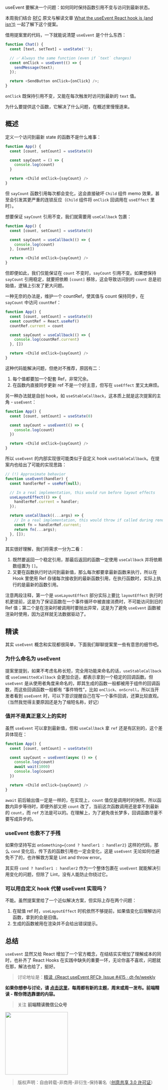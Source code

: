 useEvent 要解决一个问题：如何同时保持函数引用不变与访问到最新状态。

本周我们结合 [RFC](https://github.com/reactjs/rfcs/blob/useevent/text/0000-useevent.md) 原文与解读文章 [What the useEvent React hook is (and isn't)](https://typeofnan.dev/what-the-useevent-react-hook-is-and-isnt/) 一起了解下这个提案。

借用提案里的代码，一下就能说清楚 `useEvent` 是个什么东西：

```ts
function Chat() {
  const [text, setText] = useState('');

  // ✅ Always the same function (even if `text` changes)
  const onClick = useEvent(() => {
    sendMessage(text);
  });

  return <SendButton onClick={onClick} />;
}
```

`onClick` 既保持引用不变，又能在每次触发时访问到最新的 `text` 值。

为什么要提供这个函数，它解决了什么问题，在概述里慢慢道来。

## 概述

定义一个访问到最新 state 的函数不是什么难事：

```ts
function App() {
  const [count, setCount] = useState(0)

  const sayCount = () => {
    console.log(count)
  }

  return <Child onClick={sayCount} />
}
```

但 `sayCount` 函数引用每次都会变化，这会直接破坏 `Child` 组件 memo 效果，甚至会引发其更严重的连锁反应（`Child` 组件将 `onClick` 回调用在 `useEffect` 里时）。

想要保证 `sayCount` 引用不变，我们就需要用 `useCallback` 包裹：

```ts
function App() {
  const [count, setCount] = useState(0)

  const sayCount = useCallback(() => {
    console.log(count)
  }, [count])

  return <Child onClick={sayCount} />
}
```

但即便如此，我们仅能保证在 `count` 不变时，`sayCount` 引用不变。如果想保持 `sayCount` 引用稳定，就要把依赖 `[count]` 移除，这会导致访问到的 `count` 总是初始值，逻辑上引发了更大问题。

一种无奈的办法是，维护一个 countRef，使其值与 count 保持同步，在 `sayCount` 中访问 `countRef`：

```ts
function App() {
  const [count, setCount] = useState(0)
  const countRef = React.useRef()
  countRef.current = count

  const sayCount = useCallback(() => {
    console.log(countRef.current)
  }, [])

  return <Child onClick={sayCount} />
}
```

这种代码能解决问题，但绝对不推荐，原因有二：

1. 每个值都要加一个配套 Ref，非常冗余。
2. 在函数内直接同步更新 ref 不是一个好主意，但写在 `useEffect` 里又太麻烦。

另一种办法就是自创 hook，如 `useStableCallback`，这本质上就是这次提案的主角 - `useEvent`：

```ts
function App() {
  const [count, setCount] = useState(0)

  const sayCount = useEvent(() => {
    console.log(count)
  })

  return <Child onClick={sayCount} />
}
```

所以 `useEvent` 的内部实现很可能类似于自定义 hook `useStableCallback`。在提案内也给出了可能的实现思路：

```ts
// (!) Approximate behavior
function useEvent(handler) {
  const handlerRef = useRef(null);

  // In a real implementation, this would run before layout effects
  useLayoutEffect(() => {
    handlerRef.current = handler;
  });

  return useCallback((...args) => {
    // In a real implementation, this would throw if called during render
    const fn = handlerRef.current;
    return fn(...args);
  }, []);
}
```

其实很好理解，我们将需求一分为二看：

1. 既然要返回一个稳定引用，那最后返回的函数一定使用 `useCallback` 并将依赖数组置为 `[]`。
2. 又要在函数执行时访问到最新值，那么每次都要拿最新函数来执行，所以在 Hook 里使用 Ref 存储每次接收到的最新函数引用，在执行函数时，实际上执行的是最新的函数引用。

注意两段注释，第一个是 `useLayoutEffect` 部分实际上要比 `layoutEffect` 执行时机更提前，这是为了保证函数在一个事件循环中被直接消费时，不可能访问到旧的 Ref 值；第二个是在渲染时被调用时要抛出异常，这是为了避免 `useEvent` 函数被渲染时使用，因为这样就无法数据驱动了。

## 精读

其实 `useEvent` 概念和实现都很简单，下面我们聊聊提案里一些有意思的细节吧。

### 为什么命名为 useEvent

提案里提到，如果不考虑名称长短，完全用功能来命名的话，`useStableCallback` 或 `useCommittedCallback` 会更加合适，都表示拿到一个稳定的回调函数。但 `useEvent` 是从使用者角度来命名的，即其生成的函数一般都被用于组件的回调函数，而这些回调函数一般都有 “事件特性”，比如 `onClick`、`onScroll`，所以当开发者看到 `useEvent` 时，可以下意识提醒自己在写一个事件回调，还算比较直观。（当然我觉得主要原因还是为了缩短名称，好记）

### 值并不是真正意义上的实时

虽然 `useEvent` 可以拿到最新值，但和 `useCallback` 拿 `ref` 还是有区别的，这个差异体现在：

```ts
function App() {
  const [count, setCount] = useState(0)

  const sayCount = useEvent(async () => {
    console.log(count)
    await wait(1000)
    console.log(count)
  })

  return <Child onClick={sayCount} />
}
```

`await` 前后输出值一定是一样的，在实现上，`count` 值仅是调用时的快照，所以函数内异步等待时，即便外部又把 `count` 改了，当前这次函数调用还是拿不到最新的 `count`，而 `ref` 方法是可以的。在理解上，为了避免夜长梦多，回调函数尽量不要写成异步的。

### useEvent 也救不了手残

如果你坚持写出 `onSomething={cond ? handler1 : handler2}` 这样的代码，那么 `cond` 变化后，传下去的函数引用也一定会变化，这是 `useEvent` 无论如何也避免不了的，也许解救方案是 Lint and throw error。

其实将 `cond ? handler1 : handler2` 作为一个整体包裹在 `useEvent` 就能解决引用变化的问题，但除了 Lint，没有人能防止你绕过它。

### 可以用自定义 hook 代替 useEvent 实现吗？

不能。虽然提案里给了一个近似解决方案，但实际上存在两个问题：

1. 在赋值 ref 时，`useLayoutEffect` 时机依然不够提前，如果值变化后理解访问函数，拿到的会是旧值。
2. 生成的函数被用在渲染并不会给出错误提示。

## 总结

`useEvent` 显然又给 React 增加了一个官方概念，在结结实实增加了理解成本的同时，也补齐了 React Hooks 在实践中缺失的重要一环，无论你喜不喜欢，问题就在那，解法也给了，挺好。

> 讨论地址是：[精读《React useEvent RFC》· Issue #415 · dt-fe/weekly](https://github.com/dt-fe/weekly/issues/415)

**如果你想参与讨论，请 [点击这里](https://github.com/dt-fe/weekly)，每周都有新的主题，周末或周一发布。前端精读 - 帮你筛选靠谱的内容。**

> 关注 **前端精读微信公众号**

<img width=200 src="https://img.alicdn.com/tfs/TB165W0MCzqK1RjSZFLXXcn2XXa-258-258.jpg">

> 版权声明：自由转载-非商用-非衍生-保持署名（[创意共享 3.0 许可证](https://creativecommons.org/licenses/by-nc-nd/3.0/deed.zh)）


